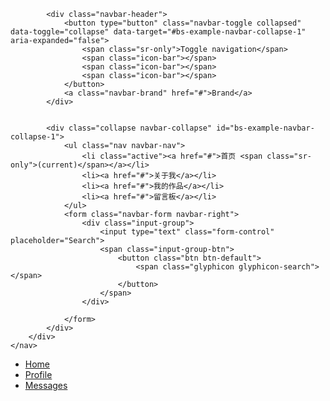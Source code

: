<!DOCTYPE html>
<html lang="en">
<head>
	<meta charset="UTF-8">
	<title>bootstrap</title>
	<link rel="stylesheet" type="text/css" href="bootstrap/css/bootstrap.min.css">
	<script type="text/javascript" src="https://code.jquery.com/jquery-3.3.1.min.js"></script>
	<script type="text/javascript" src="bootstrap/js/bootstrap.min.js"></script>
</head>
<body>
	<nav class="navbar navbar-inverse navbar-static-top">
		<div class="container">

			<div class="navbar-header">
				<button type="button" class="navbar-toggle collapsed" data-toggle="collapse" data-target="#bs-example-navbar-collapse-1" aria-expanded="false">
					<span class="sr-only">Toggle navigation</span>
					<span class="icon-bar"></span>
					<span class="icon-bar"></span>
					<span class="icon-bar"></span>
				</button>
				<a class="navbar-brand" href="#">Brand</a>
			</div>

			
			<div class="collapse navbar-collapse" id="bs-example-navbar-collapse-1">
				<ul class="nav navbar-nav">
					<li class="active"><a href="#">首页 <span class="sr-only">(current)</span></a></li>
					<li><a href="#">关于我</a></li>
					<li><a href="#">我的作品</a></li>
					<li><a href="#">留言板</a></li>
				</ul>
				<form class="navbar-form navbar-right">
					<div class="input-group">
						<input type="text" class="form-control" placeholder="Search">
						<span class="input-group-btn">
							<button class="btn btn-default">
								<span class="glyphicon glyphicon-search"></span>
							</button>
						</span>
					</div>
					
				</form>
			</div>
		</div>
	</nav>
<ul class="nav nav-tabs">
		<li role="presentation" class="active"><a href="#">Home</a></li>
		<li role="presentation"><a href="#">Profile</a></li>
		<li role="presentation"><a href="#">Messages</a></li>
	</ul>

</body>
</html>
